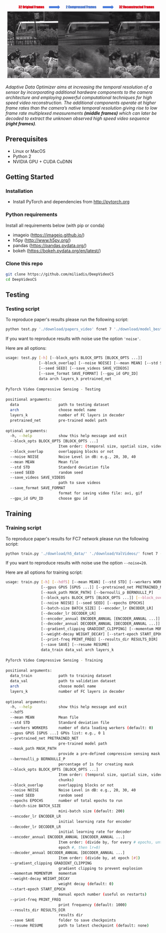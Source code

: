 <p align="center">
<img src='imgs/deep_video.gif' width="600" />
</p>

<i>Adaptive Data Optimizer aims at increasing the temporal resolution of a sensor by incorporating additional hardware components to the camera architecture and employing powerful computational techniques for high speed video reconstruction. The additional components operate at higher frame rates than the camera’s native temporal resolution giving rise to low frame rate multiplexed measurements <b>(middle frames)</b> which can later be decoded to extract the unknown observed high speed video sequence <b>(right frames)</b>.</i>



## Prerequisites
- Linux or MacOS
- Python 2
- NVIDIA GPU + CUDA CuDNN


## Getting Started
### Installation
- Install PyTorch and dependencies from http://pytorch.org


### Python requirements

Install all requirements below (with pip or conda)

- imageio (https://imageio.github.io/)
- h5py (http://www.h5py.org/)
- pandas (https://pandas.pydata.org/)
- bokeh (https://bokeh.pydata.org/en/latest/)


### Clone this repo
```bash
git clone https://github.com/miliadis/DeepVideoCS
cd DeepVideoCS
```

## Testing

### Testing script

To reproduce paper's results please run the following script:

```bash
python test.py './download/papers_video' fcnet 7 './download/model_best.pth.tar' --save_videos='./output_videos' --gpu_id 0
```

If you want to reproduce results with noise use the option `'noise'`.

Here are all options:

```bash
usage: test.py [-h] [--block_opts BLOCK_OPTS [BLOCK_OPTS ...]]
               [--block_overlap] [--noise NOISE] [--mean MEAN] [--std STD]
               [--seed SEED] [--save_videos SAVE_VIDEOS]
               [--save_format SAVE_FORMAT] [--gpu_id GPU_ID]
               data arch layers_k pretrained_net

PyTorch Video Compressive Sensing - Testing

positional arguments:
  data                  path to testing dataset
  arch                  choose model name
  layers_k              number of FC layers in decoder
  pretrained_net        pre-trained model path

optional arguments:
  -h, --help            show this help message and exit
  --block_opts BLOCK_OPTS [BLOCK_OPTS ...]
                        Item order: (temporal size, spatial size, video chunks)
  --block_overlap       overlapping blocks or not
  --noise NOISE         Noise Level in dB: e.g., 20, 30, 40
  --mean MEAN           Mean file
  --std STD             Standard deviation file
  --seed SEED           random seed
  --save_videos SAVE_VIDEOS
                        path to save videos
  --save_format SAVE_FORMAT
                        format for saving video file: avi, gif
  --gpu_id GPU_ID       choose gpu id

```

## Training

### Training script

To reproduce paper's results for FC7 network please run the following script:

```bash
python train.py './download/h5_data/' './download/ValVideos/' fcnet 7 --hdf5 --encoder_lr=0.0 --decoder_lr=0.01 --decoder_annual 0.1 400 --bernoulli_p=50 --save='10M_50_7_mask_non_trained' --epochs=600 --gpus 0
```

If you want to reproduce results with noise use the option `--noise=20`.

Here are all options for training script:

```bash
usage: train.py [-h] [--hdf5] [--mean MEAN] [--std STD] [--workers WORKERS]
                [--gpus GPUS [GPUS ...]] [--pretrained_net PRETRAINED_NET]
                [--mask_path MASK_PATH] [--bernoulli_p BERNOULLI_P]
                [--block_opts BLOCK_OPTS [BLOCK_OPTS ...]] [--block_overlap]
                [--noise NOISE] [--seed SEED] [--epochs EPOCHS]
                [--batch-size BATCH_SIZE] [--encoder_lr ENCODER_LR]
                [--decoder_lr DECODER_LR]
                [--encoder_annual ENCODER_ANNUAL [ENCODER_ANNUAL ...]]
                [--decoder_annual DECODER_ANNUAL [DECODER_ANNUAL ...]]
                [--gradient_clipping GRADIENT_CLIPPING] [--momentum MOMENTUM]
                [--weight-decay WEIGHT_DECAY] [--start-epoch START_EPOCH]
                [--print-freq PRINT_FREQ] [--results_dir RESULTS_DIR]
                [--save SAVE] [--resume RESUME]
                data_train data_val arch layers_k

PyTorch Video Compressive Sensing - Training

positional arguments:
  data_train            path to training dataset
  data_val              path to validation dataset
  arch                  choose model name
  layers_k              number of FC layers in decoder

optional arguments:
  -h, --help            show this help message and exit
  --hdf5
  --mean MEAN           Mean file
  --std STD             Standard deviation file
  --workers WORKERS     number of data loading workers (default: 0)
  --gpus GPUS [GPUS ...] GPUs list: e.g., 0 1
  --pretrained_net PRETRAINED_NET
                        pre-trained model path
  --mask_path MASK_PATH
                        provide a pre-defined compressive sensing mask
  --bernoulli_p BERNOULLI_P
                        percentage of 1s for creating mask
  --block_opts BLOCK_OPTS [BLOCK_OPTS ...]
                        Item order: (temporal size, spatial size, video
                        chunks)
  --block_overlap       overlapping blocks or not
  --noise NOISE         Noise Level in dB: e.g., 20, 30, 40
  --seed SEED           random seed
  --epochs EPOCHS       number of total epochs to run
  --batch-size BATCH_SIZE
                        mini-batch size (default: 200)
  --encoder_lr ENCODER_LR
                        initial learning rate for encoder
  --decoder_lr DECODER_LR
                        initial learning rate for decoder
  --encoder_annual ENCODER_ANNUAL [ENCODER_ANNUAL ...]
                        Item order: (divide by, for every # epochs, until
                        epoch #, then lr=0)
  --decoder_annual DECODER_ANNUAL [DECODER_ANNUAL ...]
                        Item order: (divide by, at epoch [#])
  --gradient_clipping GRADIENT_CLIPPING
                        gradient clipping to prevent explosion
  --momentum MOMENTUM   momentum
  --weight-decay WEIGHT_DECAY
                        weight decay (default: 0)
  --start-epoch START_EPOCH
                        manual epoch number (useful on restarts)
  --print-freq PRINT_FREQ
                        print frequency (default: 1000)
  --results_dir RESULTS_DIR
                        results dir
  --save SAVE           folder to save checkpoints
  --resume RESUME       path to latest checkpoint (default: none)

```
